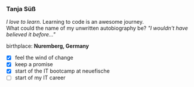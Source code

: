 ### Tanja Süß

*I love to learn.* Learning to code is an awesome journey.  
What could the name of my unwritten autobiography be?  *"I wouldn't have believed it before..."*

birthplace: __Nuremberg, Germany__


- [x] feel the wind of change
- [x] keep a promise
- [x] start of the IT bootcamp at neuefische
- [ ] start of my IT career
